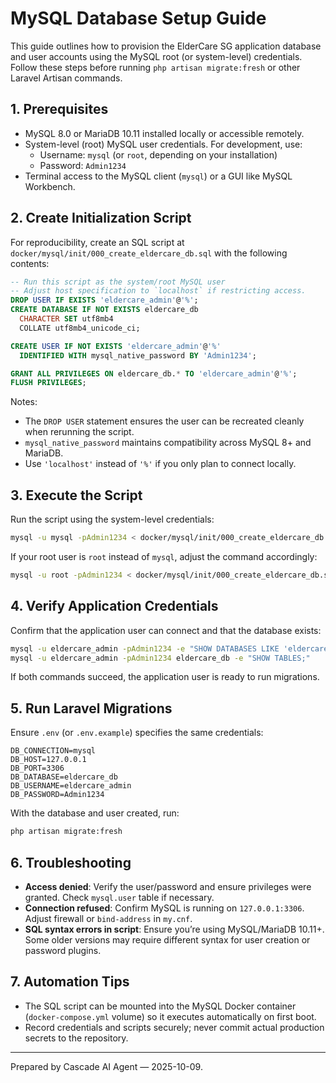 # MySQL Database Setup Guide

This guide outlines how to provision the ElderCare SG application database and user accounts using the MySQL root (or system-level) credentials. Follow these steps before running `php artisan migrate:fresh` or other Laravel Artisan commands.

## 1. Prerequisites
- MySQL 8.0 or MariaDB 10.11 installed locally or accessible remotely.
- System-level (root) MySQL user credentials. For development, use:
  - Username: `mysql` (or `root`, depending on your installation)
  - Password: `Admin1234`
- Terminal access to the MySQL client (`mysql`) or a GUI like MySQL Workbench.

## 2. Create Initialization Script
For reproducibility, create an SQL script at `docker/mysql/init/000_create_eldercare_db.sql` with the following contents:

```sql
-- Run this script as the system/root MySQL user
-- Adjust host specification to `localhost` if restricting access.
DROP USER IF EXISTS 'eldercare_admin'@'%';
CREATE DATABASE IF NOT EXISTS eldercare_db
  CHARACTER SET utf8mb4
  COLLATE utf8mb4_unicode_ci;

CREATE USER IF NOT EXISTS 'eldercare_admin'@'%'
  IDENTIFIED WITH mysql_native_password BY 'Admin1234';

GRANT ALL PRIVILEGES ON eldercare_db.* TO 'eldercare_admin'@'%';
FLUSH PRIVILEGES;
```

Notes:
- The `DROP USER` statement ensures the user can be recreated cleanly when rerunning the script.
- `mysql_native_password` maintains compatibility across MySQL 8+ and MariaDB.
- Use `'localhost'` instead of `'%'` if you only plan to connect locally.

## 3. Execute the Script
Run the script using the system-level credentials:

```bash
mysql -u mysql -pAdmin1234 < docker/mysql/init/000_create_eldercare_db.sql
```

If your root user is `root` instead of `mysql`, adjust the command accordingly:

```bash
mysql -u root -pAdmin1234 < docker/mysql/init/000_create_eldercare_db.sql
```

## 4. Verify Application Credentials
Confirm that the application user can connect and that the database exists:

```bash
mysql -u eldercare_admin -pAdmin1234 -e "SHOW DATABASES LIKE 'eldercare_db';"
mysql -u eldercare_admin -pAdmin1234 eldercare_db -e "SHOW TABLES;"
```

If both commands succeed, the application user is ready to run migrations.

## 5. Run Laravel Migrations
Ensure `.env` (or `.env.example`) specifies the same credentials:

```
DB_CONNECTION=mysql
DB_HOST=127.0.0.1
DB_PORT=3306
DB_DATABASE=eldercare_db
DB_USERNAME=eldercare_admin
DB_PASSWORD=Admin1234
```

With the database and user created, run:

```bash
php artisan migrate:fresh
```

## 6. Troubleshooting
- **Access denied**: Verify the user/password and ensure privileges were granted. Check `mysql.user` table if necessary.
- **Connection refused**: Confirm MySQL is running on `127.0.0.1:3306`. Adjust firewall or `bind-address` in `my.cnf`.
- **SQL syntax errors in script**: Ensure you’re using MySQL/MariaDB 10.11+. Some older versions may require different syntax for user creation or password plugins.

## 7. Automation Tips
- The SQL script can be mounted into the MySQL Docker container (`docker-compose.yml` volume) so it executes automatically on first boot.
- Record credentials and scripts securely; never commit actual production secrets to the repository.

---
Prepared by Cascade AI Agent — 2025-10-09.
